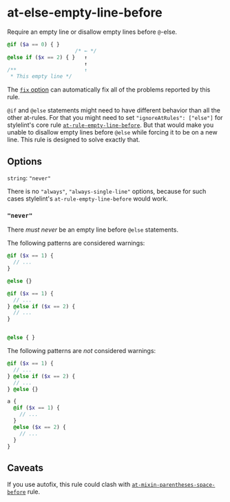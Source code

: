 # at-else-empty-line-before

Require an empty line or disallow empty lines before `@`-else.

```scss
@if ($a == 0) { }
                      /* ← */
@else if ($x == 2) { }   ↑
                         ↑
/**                      ↑
 * This empty line */
```

The [`fix` option](https://stylelint.io/user-guide/usage/options#fix) can automatically fix all of the problems reported by this rule.

`@if` and `@else` statements might need to have different behavior than all the other at-rules. For that you might need to set `"ignoreAtRules": ["else"]` for stylelint's core rule [`at-rule-empty-line-before`](https://stylelint.io/user-guide/rules/at-rule-empty-line-before). But that would make you unable to disallow empty lines before `@else` while forcing it to be on a new line. This rule is designed to solve exactly that.

## Options

`string`: `"never"`

There is no `"always"`, `"always-single-line"` options, because for such cases stylelint's `at-rule-empty-line-before` would work.

### `"never"`

There *must never* be an empty line before `@else` statements.

The following patterns are considered warnings:

```scss
@if ($x == 1) {
  // ...
}

@else {}
```
```scss
@if ($x == 1) {
  // ...
} @else if ($x == 2) {
  // ...
}


@else { }
```

The following patterns are *not* considered warnings:

```scss
@if ($x == 1) {
  // ...
} @else if ($x == 2) {
  // ...
} @else {}

a {
  @if ($x == 1) {
    // ...
  }
  @else ($x == 2) {
    // ...
  }
}
```

## Caveats

If you use autofix, this rule could clash with [`at-mixin-parentheses-space-before`](../at-mixin-parentheses-space-before/README.md) rule.
